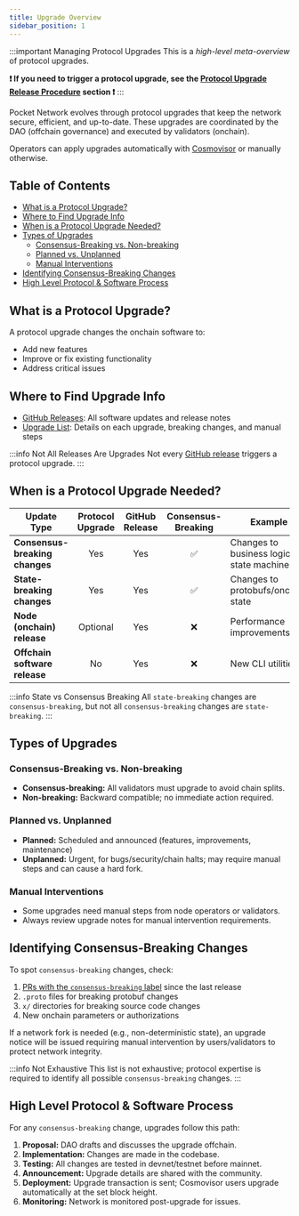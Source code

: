```yaml
---
title: Upgrade Overview
sidebar_position: 1
---
```


:::important Managing Protocol Upgrades
This is a _high-level meta-overview_ of protocol upgrades.

**❗ If you need to trigger a protocol upgrade, see the [Protocol Upgrade Release Procedure](4_protocol_upgrade_preparation.md) section ❗**
:::

Pocket Network evolves through protocol upgrades that keep the network secure, efficient, and up-to-date. These upgrades are coordinated by the DAO (offchain governance) and executed by validators (onchain).

Operators can apply upgrades automatically with [Cosmovisor](../../1_operate/2_walkthroughs/1_full_node_binary.md) or manually otherwise.

## Table of Contents <!-- omit in toc -->

- [What is a Protocol Upgrade?](#what-is-a-protocol-upgrade)
- [Where to Find Upgrade Info](#where-to-find-upgrade-info)
- [When is a Protocol Upgrade Needed?](#when-is-a-protocol-upgrade-needed)
- [Types of Upgrades](#types-of-upgrades)
  - [Consensus-Breaking vs. Non-breaking](#consensus-breaking-vs-non-breaking)
  - [Planned vs. Unplanned](#planned-vs-unplanned)
  - [Manual Interventions](#manual-interventions)
- [Identifying Consensus-Breaking Changes](#identifying-consensus-breaking-changes)
- [High Level Protocol \& Software Process](#high-level-protocol--software-process)

## What is a Protocol Upgrade?

A protocol upgrade changes the onchain software to:

- Add new features
- Improve or fix existing functionality
- Address critical issues

## Where to Find Upgrade Info

- [GitHub Releases](https://github.com/pokt-network/poktroll/releases): All software updates and release notes
- [Upgrade List](6_upgrade_list.md): Details on each upgrade, breaking changes, and manual steps

:::info Not All Releases Are Upgrades
Not every [GitHub release](https://github.com/pokt-network/poktroll/releases) triggers a protocol upgrade.
:::

## When is a Protocol Upgrade Needed?

| Update Type                    | Protocol Upgrade | GitHub Release | Consensus-Breaking | Example                                    |
| ------------------------------ | :--------------: | :------------: | :----------------: | ------------------------------------------ |
| **Consensus-breaking changes** |       Yes        |      Yes       |         ✅         | Changes to business logic in state machine |
| **State-breaking changes**     |       Yes        |      Yes       |         ✅         | Changes to protobufs/onchain state         |
| **Node (onchain) release**     |     Optional     |      Yes       |         ❌         | Performance improvements                   |
| **Offchain software release**  |        No        |      Yes       |         ❌         | New CLI utilities                          |

:::info State vs Consensus Breaking
All `state-breaking` changes are `consensus-breaking`, but not all `consensus-breaking` changes are `state-breaking`.
:::

## Types of Upgrades

### Consensus-Breaking vs. Non-breaking

- **Consensus-breaking:** All validators must upgrade to avoid chain splits.
- **Non-breaking:** Backward compatible; no immediate action required.

### Planned vs. Unplanned

- **Planned:** Scheduled and announced (features, improvements, maintenance)
- **Unplanned:** Urgent, for bugs/security/chain halts; may require manual steps and can cause a hard fork.

### Manual Interventions

- Some upgrades need manual steps from node operators or validators.
- Always review upgrade notes for manual intervention requirements.

## Identifying Consensus-Breaking Changes

To spot `consensus-breaking` changes, check:

1. [PRs with the `consensus-breaking` label](https://github.com/pokt-network/poktroll/issues?q=label%3Aconsensus-breaking+) since the last release
2. `.proto` files for breaking protobuf changes
3. `x/` directories for breaking source code changes
4. New onchain parameters or authorizations

If a network fork is needed (e.g., non-deterministic state), an upgrade notice will be issued requiring manual intervention by users/validators to protect network integrity.

:::info Not Exhaustive
This list is not exhaustive; protocol expertise is required to identify all possible `consensus-breaking` changes.
:::

## High Level Protocol & Software Process

For any `consensus-breaking` change, upgrades follow this path:

1. **Proposal:** DAO drafts and discusses the upgrade offchain.
2. **Implementation:** Changes are made in the codebase.
3. **Testing:** All changes are tested in devnet/testnet before mainnet.
4. **Announcement:** Upgrade details are shared with the community.
5. **Deployment:** Upgrade transaction is sent; Cosmovisor users upgrade automatically at the set block height.
6. **Monitoring:** Network is monitored post-upgrade for issues.
